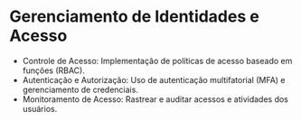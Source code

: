 # Gerenciamento de Identidades e Acesso
- Controle de Acesso: Implementação de políticas de acesso baseado em funções (RBAC).
- Autenticação e Autorização: Uso de autenticação multifatorial (MFA) e gerenciamento de credenciais.
- Monitoramento de Acesso: Rastrear e auditar acessos e atividades dos usuários.
